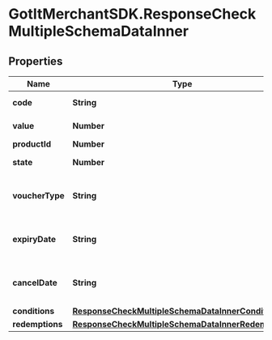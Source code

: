 # GotItMerchantSDK.ResponseCheckMultipleSchemaDataInner

## Properties

Name | Type | Description | Notes
------------ | ------------- | ------------- | -------------
**code** | **String** | Voucher code | [optional] 
**value** | **Number** | Value of voucher | [optional] 
**productId** | **Number** | Product ID | [optional] 
**state** | **Number** | State of voucher | [optional] 
**voucherType** | **String** | Voucher type, standard or conditional | [optional] 
**expiryDate** | **String** | Expiry date of voucher (YYYY-MM-DD) | [optional] 
**cancelDate** | **String** | Date cancel voucher (YYYY-MM-DD) | [optional] 
**conditions** | [**ResponseCheckMultipleSchemaDataInnerConditions**](ResponseCheckMultipleSchemaDataInnerConditions.md) |  | [optional] 
**redemptions** | [**ResponseCheckMultipleSchemaDataInnerRedemptions**](ResponseCheckMultipleSchemaDataInnerRedemptions.md) |  | [optional] 


